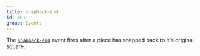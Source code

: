 ```yaml
---
title: snapback-end
id: 4011
group: Events
---
```


The <a href="docs.html#event:snapback-end"><code class="js plain">snapback-end</code></a> event fires after a piece has snapped back to it's original square.
